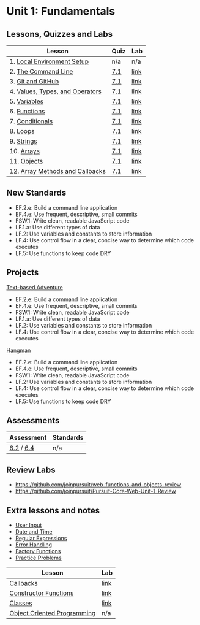 # Unit 1: Fundamentals

## Lessons, Quizzes and Labs

| Lesson | Quiz | Lab |
| --- | --- | --- |
| 1. [Local Environment Setup](./local_environment/README.md) | n/a | n/a |
| 2. [The Command Line](./the_command_line/README.md) | [7.1](https://canvas.instructure.com/courses/2124167/assignments/17968778) | [link](https://github.com/joinpursuit/PCNWLab-Command-Line/tree/454ec68e8986c55a977637f161991a1c02605f21) |
| 3. [Git and GitHub](./git_and_github/README.md) | [7.1](https://canvas.instructure.com/courses/2124167/assignments/17968809) | [link](https://github.com/joinpursuit/git_github_assignment) | 
| 4. [Values, Types, and Operators](./values_types_operators/README.md) | [7.1](https://canvas.instructure.com/courses/2124167/assignments/17968817) | [link](https://github.com/joinpursuit/values_types_operators_assignment/blob/master/README.md) |
| 5. [Variables](./variables/README.md) | [7.1](https://canvas.instructure.com/courses/2124167/assignments/17968773) | [link](https://github.com/joinpursuit/variable_assignment/blob/master/README.md) |
| 6. [Functions](./functions/README.md) | [7.1](https://canvas.instructure.com/courses/2124167/assignments/17968771) | [link](https://github.com/joinpursuit/functions_and_scope_assignment/blob/master/README.md) |
| 7. [Conditionals](./conditionals/README.md) | [7.1](https://canvas.instructure.com/courses/2124167/assignments/17968791) | [link](https://github.com/joinpursuit/conditional_assignment/blob/master/README.md) |
| 8. [Loops](./loops/README.md) | [7.1](https://canvas.instructure.com/courses/2124167/assignments/17968797) | [link](https://github.com/joinpursuit/loops_assignment/blob/master/README.md) |
| 9. [Strings](./strings/README.md) | [7.1](https://canvas.instructure.com/courses/2124167/assignments/17968807) | [link](https://github.com/joinpursuit/string_assignment/blob/master/README.md) |
| 10. [Arrays](./arrays/README.md) | [7.1](https://canvas.instructure.com/courses/2124167/assignments/17968811) | [link](https://github.com/joinpursuit/arrays_assignment) |
| 11. [Objects](./objects/README.md) | [7.1](https://canvas.instructure.com/courses/2124167/assignments/17968800) | [link](https://github.com/joinpursuit/Pursuit-Core-Web-Objects-Lab) |
| 12. [Array Methods and Callbacks](./array_methods/README.md) | [7.1](https://canvas.instructure.com/courses/2124167/assignments/17968794) | [link](https://github.com/joinpursuit/array_methods_assignment/blob/master/README.md) |

## New Standards

* EF.2.e: Build a command line application
* EF.4.e: Use frequent, descriptive, small commits
* FSW.1: Write clean, readable JavaScript code
* LF.1.a: Use different types of data
* LF.2: Use variables and constants to store information
* LF.4: Use control flow in a clear, concise way to determine which code executes
* LF.5: Use functions to keep code DRY

## Projects

[Text-based Adventure](https://github.com/joinpursuit/FSW-Text-Based-Adventure)
* EF.2.e: Build a command line application 
* EF.4.e: Use frequent, descriptive, small commits 
* FSW.1: Write clean, readable JavaScript code 
* LF.1.a: Use different types of data
* LF.2: Use variables and constants to store information 
* LF.4: Use control flow in a clear, concise way to determine which code executes 

[Hangman](https://github.com/joinpursuit/FSW-CLI-Hangman) 
* EF.2.e: Build a command line application 
* EF.4.e: Use frequent, descriptive, small commits
* FSW.1: Write clean, readable JavaScript code
* LF.2: Use variables and constants to store information
* LF.4: Use control flow in a clear, concise way to determine which code executes
* LF.5: Use functions to keep code DRY

## Assessments

| Assessment | Standards |
| --- | --- |
| [6.2](https://canvas.instructure.com/courses/1605748/assignments/12008695) / [6.4](https://canvas.instructure.com/courses/1705731/assignments/12465282) | n/a |

## Review Labs

- https://github.com/joinpursuit/web-functions-and-objects-review
- https://github.com/joinpursuit/Pursuit-Core-Web-Unit-1-Review

## Extra lessons and notes

* [User Input](./user_input/README.md)
* [Date and Time](./date_and_time/README.md)
* [Regular Expressions](./regex/README.md)
* [Error Handling](./error_handling/README.md)
* [Factory Functions](./factory_functions/README.md)
* [Practice Problems](./practice_problems/unit_1_practice_problems.md)

| Lesson | Lab |
| ---  | --- |
| [Callbacks](https://github.com/joinpursuit/Pursuit-Core-Web/blob/6_2/fundamentals/callbacks/README.md) | [link](https://github.com/joinpursuit/callback_assignment/blob/master/README.md) |
| [Constructor Functions](./constructor_functions/README.md) | [link](https://github.com/joinpursuit/constructor_assignment/blob/master/README.md) |
| [Classes](./classes/README.md) | [link](https://github.com/joinpursuit/classes_assignment/blob/master/README.md) |
| [Object Oriented Programming](https://github.com/joinpursuit/Pursuit-Core-Web/tree/master/fundamentals/object-oriented-programming) | n/a |


